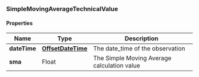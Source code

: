 
[//]: # (CLASS:SimpleMovingAverageTechnicalValue)

[//]: # (KIND:object)

### SimpleMovingAverageTechnicalValue

#### Properties

[//]: # (START_DEFINITION)

Name | Type | Description
------------ | ------------- | -------------
**dateTime** | [**OffsetDateTime**](OffsetDateTime.md) | The date_time of the observation &nbsp;
**sma** | Float | The Simple Moving Average calculation value &nbsp;

[//]: # (END_DEFINITION)


[//]: # (CONTAINED_CLASS:OffsetDateTime)





